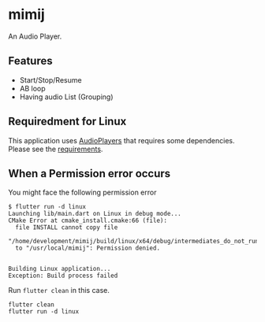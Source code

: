 # mimij

An Audio Player.

## Features

* Start/Stop/Resume
* AB loop
* Having audio List (Grouping)

## Requiredment for Linux

This application uses [AudioPlayers](https://github.com/bluefireteam/audioplayers) that requires some dependencies. Please see the [requirements](https://github.com/bluefireteam/audioplayers/blob/main/packages/audioplayers_linux/requirements.md).

## When a Permission error occurs

You might face the following permission error

```shell
$ flutter run -d linux
Launching lib/main.dart on Linux in debug mode...
CMake Error at cmake_install.cmake:66 (file):
  file INSTALL cannot copy file
  "/home/development/mimij/build/linux/x64/debug/intermediates_do_not_run/mimij"
  to "/usr/local/mimij": Permission denied.


Building Linux application...                                           
Exception: Build process failed
```

Run `flutter clean` in this case.

```shell
flutter clean
flutter run -d linux
```